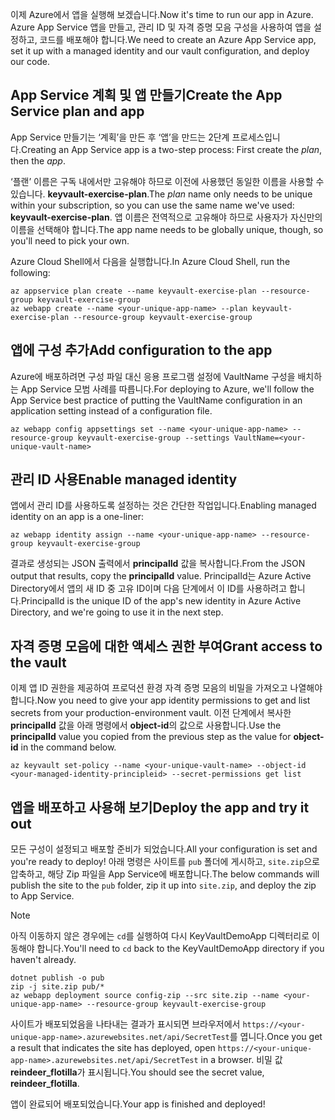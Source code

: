 <span data-ttu-id="2cd13-101">이제 Azure에서 앱을 실행해 보겠습니다.</span><span class="sxs-lookup"><span data-stu-id="2cd13-101">Now it's time to run our app in Azure.</span></span> <span data-ttu-id="2cd13-102">Azure App Service 앱을 만들고, 관리 ID 및 자격 증명 모음 구성을 사용하여 앱을 설정하고, 코드를 배포해야 합니다.</span><span class="sxs-lookup"><span data-stu-id="2cd13-102">We need to create an Azure App Service app, set it up with a managed identity and our vault configuration, and deploy our code.</span></span>

## <a name="create-the-app-service-plan-and-app"></a><span data-ttu-id="2cd13-103">App Service 계획 및 앱 만들기</span><span class="sxs-lookup"><span data-stu-id="2cd13-103">Create the App Service plan and app</span></span>

<span data-ttu-id="2cd13-104">App Service 만들기는 ‘계획’을 만든 후 ‘앱’을 만드는 2단계 프로세스입니다.</span><span class="sxs-lookup"><span data-stu-id="2cd13-104">Creating an App Service app is a two-step process: First create the *plan*, then the *app*.</span></span>

<span data-ttu-id="2cd13-105">‘플랜’ 이름은 구독 내에서만 고유해야 하므로 이전에 사용했던 동일한 이름을 사용할 수 있습니다. **keyvault-exercise-plan**.</span><span class="sxs-lookup"><span data-stu-id="2cd13-105">The *plan* name only needs to be unique within your subscription, so you can use the same name we've used: **keyvault-exercise-plan**.</span></span> <span data-ttu-id="2cd13-106">앱 이름은 전역적으로 고유해야 하므로 사용자가 자신만의 이름을 선택해야 합니다.</span><span class="sxs-lookup"><span data-stu-id="2cd13-106">The app name needs to be globally unique, though, so you'll need to pick your own.</span></span>

<span data-ttu-id="2cd13-107">Azure Cloud Shell에서 다음을 실행합니다.</span><span class="sxs-lookup"><span data-stu-id="2cd13-107">In Azure Cloud Shell, run the following:</span></span>

```azurecli
az appservice plan create --name keyvault-exercise-plan --resource-group keyvault-exercise-group
az webapp create --name <your-unique-app-name> --plan keyvault-exercise-plan --resource-group keyvault-exercise-group
```

## <a name="add-configuration-to-the-app"></a><span data-ttu-id="2cd13-108">앱에 구성 추가</span><span class="sxs-lookup"><span data-stu-id="2cd13-108">Add configuration to the app</span></span>

<span data-ttu-id="2cd13-109">Azure에 배포하려면 구성 파일 대신 응용 프로그램 설정에 VaultName 구성을 배치하는 App Service 모범 사례를 따릅니다.</span><span class="sxs-lookup"><span data-stu-id="2cd13-109">For deploying to Azure, we'll follow the App Service best practice of putting the VaultName configuration in an application setting instead of a configuration file.</span></span>

```azurecli
az webapp config appsettings set --name <your-unique-app-name> --resource-group keyvault-exercise-group --settings VaultName=<your-unique-vault-name>
```

## <a name="enable-managed-identity"></a><span data-ttu-id="2cd13-110">관리 ID 사용</span><span class="sxs-lookup"><span data-stu-id="2cd13-110">Enable managed identity</span></span>

<span data-ttu-id="2cd13-111">앱에서 관리 ID를 사용하도록 설정하는 것은 간단한 작업입니다.</span><span class="sxs-lookup"><span data-stu-id="2cd13-111">Enabling managed identity on an app is a one-liner:</span></span>

```azurecli
az webapp identity assign --name <your-unique-app-name> --resource-group keyvault-exercise-group
```

<span data-ttu-id="2cd13-112">결과로 생성되는 JSON 출력에서 **principalId** 값을 복사합니다.</span><span class="sxs-lookup"><span data-stu-id="2cd13-112">From the JSON output that results, copy the **principalId** value.</span></span> <span data-ttu-id="2cd13-113">PrincipalId는 Azure Active Directory에서 앱의 새 ID 중 고유 ID이며 다음 단계에서 이 ID를 사용하려고 합니다.</span><span class="sxs-lookup"><span data-stu-id="2cd13-113">PrincipalId is the unique ID of the app's new identity in Azure Active Directory, and we're going to use it in the next step.</span></span>

## <a name="grant-access-to-the-vault"></a><span data-ttu-id="2cd13-114">자격 증명 모음에 대한 액세스 권한 부여</span><span class="sxs-lookup"><span data-stu-id="2cd13-114">Grant access to the vault</span></span>

<span data-ttu-id="2cd13-115">이제 앱 ID 권한을 제공하여 프로덕션 환경 자격 증명 모음의 비밀을 가져오고 나열해야 합니다.</span><span class="sxs-lookup"><span data-stu-id="2cd13-115">Now you need to give your app identity permissions to get and list secrets from your production-environment vault.</span></span> <span data-ttu-id="2cd13-116">이전 단계에서 복사한 **principalId** 값을 아래 명령에서 **object-id**의 값으로 사용합니다.</span><span class="sxs-lookup"><span data-stu-id="2cd13-116">Use the **principalId** value you copied from the previous step as the value for **object-id** in the command below.</span></span>

```azurecli
az keyvault set-policy --name <your-unique-vault-name> --object-id <your-managed-identity-principleid> --secret-permissions get list
```

## <a name="deploy-the-app-and-try-it-out"></a><span data-ttu-id="2cd13-117">앱을 배포하고 사용해 보기</span><span class="sxs-lookup"><span data-stu-id="2cd13-117">Deploy the app and try it out</span></span>

<span data-ttu-id="2cd13-118">모든 구성이 설정되고 배포할 준비가 되었습니다.</span><span class="sxs-lookup"><span data-stu-id="2cd13-118">All your configuration is set and you're ready to deploy!</span></span> <span data-ttu-id="2cd13-119">아래 명령은 사이트를 `pub` 폴더에 게시하고, `site.zip`으로 압축하고, 해당 Zip 파일을 App Service에 배포합니다.</span><span class="sxs-lookup"><span data-stu-id="2cd13-119">The below commands will publish the site to the `pub` folder, zip it up into `site.zip`, and deploy the zip to App Service.</span></span>

> [!NOTE]
> <span data-ttu-id="2cd13-120">아직 이동하지 않은 경우에는 `cd`를 실행하여 다시 KeyVaultDemoApp 디렉터리로 이동해야 합니다.</span><span class="sxs-lookup"><span data-stu-id="2cd13-120">You'll need to `cd` back to the KeyVaultDemoApp directory if you haven't already.</span></span>

```azurecli
dotnet publish -o pub
zip -j site.zip pub/*
az webapp deployment source config-zip --src site.zip --name <your-unique-app-name> --resource-group keyvault-exercise-group
```

<span data-ttu-id="2cd13-121">사이트가 배포되었음을 나타내는 결과가 표시되면 브라우저에서 `https://<your-unique-app-name>.azurewebsites.net/api/SecretTest`를 엽니다.</span><span class="sxs-lookup"><span data-stu-id="2cd13-121">Once you get a result that indicates the site has deployed, open `https://<your-unique-app-name>.azurewebsites.net/api/SecretTest` in a browser.</span></span> <span data-ttu-id="2cd13-122">비밀 값 **reindeer_flotilla**가 표시됩니다.</span><span class="sxs-lookup"><span data-stu-id="2cd13-122">You should see the secret value, **reindeer_flotilla**.</span></span>

<span data-ttu-id="2cd13-123">앱이 완료되어 배포되었습니다.</span><span class="sxs-lookup"><span data-stu-id="2cd13-123">Your app is finished and deployed!</span></span>